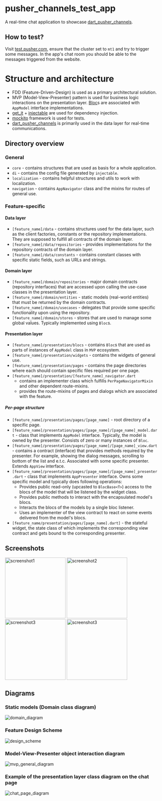 # pusher_channels_test_app

A real-time chat application to showcase [dart_pusher_channels](https://pub.dev/packages/dart_pusher_channels).

## How to test?
Visit [test.pusher.com](https://test.pusher.com), ensure that the cluster set to `mt1`
and try to trigger some messages. In the app's chat room you should be able to the messages triggered from the website.

# Structure and architecture
- FDD (Feature-Driven-Design) is used as a primary architectural solution.
- MVP (Model-View-Presenter) pattern is used for business logic interactions on the presentation layer. [Bloc](https://pub.dev/packages/flutter_bloc)s are associated with `AppModel` interface implementations.
- [get_it](https://pub.dev/packages/get_it) + [injectable](https://pub.dev/packages/injectable) are used for dependency injection.
- [mockito](https://pub.dev/packages/mockito) framework is used for tests.
- [dart_pusher_channels](https://pub.dev/packages/dart_pusher_channels) is primarily used in the data layer for real-time communications.

## Directory overview

### General
- `core` - contains structures that are used as basis for a whole application.
- `di` - contains the config file generated by `injectable`.
- `localization` - contains helpful structures and utils to work with localization.
- `navigation` - contains `AppNavigator` class and the mixins for routes of general use.

### Feature-specific
#### Data layer
- `[feature_name]/data` - contains structures used for the data layer, such as the client factories, constants or the repository implementations. They are supposed to fulfill all contracts of the domain layer.
- `[feature_name]/data/repositories` - provides implementations for the repository contracts of the domain layer.
- `[feature_name]/data/constants` - contains constant classes with specific static fields, such as URLs and strings.

#### Domain layer
- `[feature_name]/domain/repositories` - major domain contracts (repository interfaces) that are accessed upon calling the use-case classes in the presentation layer.
- `[feature_name]/domain/entities` - static models (real-world entities) that must be returned by the domain contracts.
- `[feature_name]/domain/usecases` - delegates that provide some specific functionality upon using the repository.
- `[feature_name]/domain/stores` - stores that are used to manage some global values. Typically implemented using `Bloc`s.

#### Presentation layer
- `[feature_name]/presentation/blocs` - contains `Bloc`s that are used as parts of instances of `AppModel` class in `MVP` ecosystem.
- `[feature_name]/presentation/widgets` - contains the widgets of general use.
- `[feature_name]/presentation/pages` - contains the page directories where each should contain specific files required per one page.
- `[feature_name]/presentation/[feature_name]_navigator.dart`
  - contains an implementer class which fulfills `PerPageNavigatorMixin` and other dependent route-mixins.
  - provides the route-mixins of pages and dialogs which are associated with the feature.

##### Per-page structure
- `[feature_name]/presentation/pages/[page_name]` - root directory of a specific page.
- `[feature_name]/presentation/pages/[page_name]/[page_name]_model.dart` - class that implements `AppModel` interface. Typically, the model is owned by the presenter. Consists of zero or many instances of `Bloc`.
- `[feature_name]/presentation/pages/[page_name]/[page_name]_view.dart` - contains a contract (interface) that provides methods required by the presenter. For example, showing the dialog messages, scrolling to bottom of the list and e.t.c. Associated with some specific presenter. Extends `AppView` interface.
- `[feature_name]/presentation/pages/[page_name]/[page_name]_presenter.dart` - class that implements `AppPresenter` interface. Owns some specific model and typically does following operations:
  - Provides public read-only (upcasted to `BlocBase<T>`) access to the blocs of the model that will be listened by the widget class.
  - Provides public methods to interact with the encapsulated model's blocs. 
  - Interacts the blocs of the models by a single bloc listener.
  - Uses an implementer of the view contract to react on some events delivered from the model's blocs.
- `[feature_name/presentation/pages/[page_name].dart]` - the stateful widget, the state class of which implements the corresponding view contract and gets bound to the corresponding presenter.

## Screenshots
<p float="left">
  <img src="./screenshots/1.png" height="200"   alt="screenshot1"/>
  <img src="./screenshots/2.png" height="200"  alt="screenshot2"/>
  <img src="./screenshots/3.png" height="200" alt="screenshot3"/>
  <img src="./screenshots/4.png" height="200" alt="screenshot3"/>
</p>

## Diagrams

### Static models (Domain class diagram)
![domain_diagram](./diagrams/domain_class_diagram.png)

### Feature Design Scheme
![design_scheme](./diagrams/abstract_design_scheme.png)

### Model-View-Presenter object interaction diagram

![mvp_general_diagram](./diagrams/mvp_general_diagram.png)

### Example of the presentation layer class diagram on the chat page
![chat_page_diagram](./diagrams/chat_page_presentation_diagram.png)